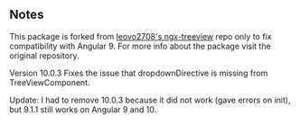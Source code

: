 ## Notes

This package is forked from [leovo2708's ngx-treeview](https://github.com/leovo2708/ngx-treeview) repo only to fix compatibility with Angular 9. For more info about the package visit the original repository.

Version 10.0.3 Fixes the issue that dropdownDirective is missing from TreeViewComponent.

Update: I had to remove 10.0.3 because it did not work (gave errors on init), but 9.1.1 still works on Angular 9 and 10.
